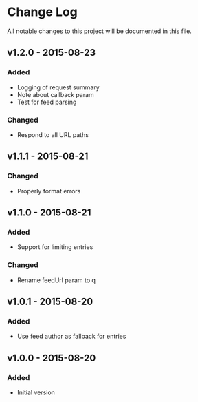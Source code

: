 # Change Log
All notable changes to this project will be documented in this file.

## v1.2.0 - 2015-08-23
### Added
- Logging of request summary
- Note about callback param
- Test for feed parsing

### Changed
- Respond to all URL paths

## v1.1.1 - 2015-08-21
### Changed
- Properly format errors

## v1.1.0 - 2015-08-21
### Added
- Support for limiting entries

### Changed
- Rename feedUrl param to q

## v1.0.1 - 2015-08-20
### Added
- Use feed author as fallback for entries

## v1.0.0 - 2015-08-20
### Added
- Initial version
